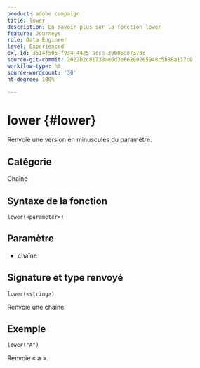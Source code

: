 ```yaml
---
product: adobe campaign
title: lower
description: En savoir plus sur la fonction lower
feature: Journeys
role: Data Engineer
level: Experienced
exl-id: 3514f505-f934-4425-acce-39b06de7373c
source-git-commit: 2022b2c81738ae6d3e66280265948c5b88a117c8
workflow-type: ht
source-wordcount: '30'
ht-degree: 100%

---
```


# lower {#lower}

Renvoie une version en minuscules du paramètre.

## Catégorie

Chaîne

## Syntaxe de la fonction

`lower(<parameter>)`

## Paramètre

* chaîne

## Signature et type renvoyé

`lower(<string>)`

Renvoie une chaîne.

## Exemple

`lower("A")`

Renvoie « a ».

